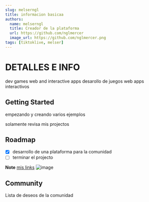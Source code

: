 ```yaml
---
slug: melserngl
title: informacion basicaa
authors:
  name: melserngl
  title: Creador de la plataforma
  url: https://github.com/nglmercer
  image_url: https://github.com/nglmercer.png
tags: [tiktoklive, melser]
---
```


# DETALLES E INFO
dev games web and interactive apps 
desarollo de juegos web apps interactivos

## Getting Started

empezando y creando varios ejemplos


solamente revisa mis projectos


## Roadmap


- [x] desarrollo de una plataforma para la comunidad
- [ ] terminar el projecto

**Note**
[mis links](https://linktr.ee/melsern?ltsid=b2b4fa34-2a0e-421b-91d8-5d24131136b9)
 ![image](https://github.com/nglmercer/nglmercer/assets/128845117/b76b08d0-5038-401b-acc1-c651c3c0f2c2)



## Community

Lista de deseos de la comunidad